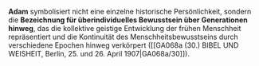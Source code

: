 
**Adam** symbolisiert nicht eine einzelne historische Persönlichkeit, sondern die **Bezeichnung für überindividuelles Bewusstsein über Generationen hinweg**, das die kollektive geistige Entwicklung der frühen Menschheit repräsentiert und die Kontinuität des Menschheitsbewusstseins durch verschiedene Epochen hinweg verkörpert ([[GA068a (30.) BIBEL UND WEISHEIT, Berlin, 25. und 26. April 1907|GA068a/30]]).
